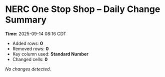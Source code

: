 # NERC One Stop Shop – Daily Change Summary
**Time:** 2025-09-14 08:16 CDT

- Added rows: **0**
- Removed rows: **0**
- Key column used: **Standard Number**
- Changed cells: **0**

_No changes detected._
